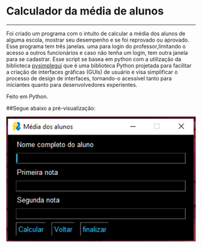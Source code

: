 # Calculador da média de alunos

___

Foi criado um programa  com o intuito de calcular a média dos alunos de alguma escola, mostrar seu desempenho e se foi reprovado ou aprovado. Esse programa tem três janelas. uma para login do professor,limitando o acesso a outros funcionários e caso não tenha um login, tem outra janela para se cadastrar.
Esse script se basea em python com a utilização da biblioteca <a href="https://www.pysimplegui.com/">pysimplegui</a> que é uma biblioteca Python projetada para facilitar a criação de interfaces gráficas (GUIs) de usuário e visa simplificar o processo de design de interfaces, tornando-o acessível tanto para iniciantes quanto para desenvolvedores experientes.

Feito em Python.

##Segue abaixo a pré-visualização:


<img src="principaltec.PNG" alt="principaltec.PNG" style="width:1150px;">
